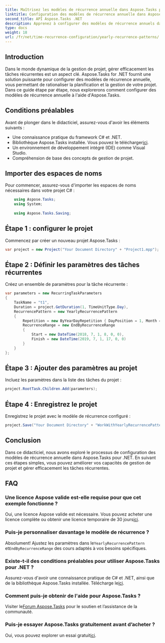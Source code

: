 ```yaml
---
title: Maîtrisez les modèles de récurrence annuelle dans Aspose.Tasks pour .NET
linktitle: Configuration des modèles de récurrence annuelle dans Aspose.Tasks
second_title: API Aspose.Tasks .NET
description: Apprenez à configurer des modèles de récurrence annuels dans Aspose.Tasks pour .NET. Améliorez vos compétences en gestion de projet avec ce guide étape par étape.
type: docs
weight: 18
url: /fr/net/time-recurrence-configuration/yearly-recurrence-patterns/
---
```

## Introduction
Dans le monde dynamique de la gestion de projet, gérer efficacement les tâches récurrentes est un aspect clé. Aspose.Tasks for .NET fournit une solution puissante pour configurer des modèles de récurrence annuelle, vous permettant de rationaliser la planification et la gestion de votre projet. Dans ce guide étape par étape, nous explorerons comment configurer des modèles de récurrence annuelle à l'aide d'Aspose.Tasks.
## Conditions préalables
Avant de plonger dans le didacticiel, assurez-vous d'avoir les éléments suivants :
- Une connaissance pratique du framework C# et .NET.
-  Bibliothèque Aspose.Tasks installée. Vous pouvez le télécharger[ici](https://releases.aspose.com/tasks/net/).
- Un environnement de développement intégré (IDE) comme Visual Studio.
- Compréhension de base des concepts de gestion de projet.
## Importer des espaces de noms
Pour commencer, assurez-vous d'importer les espaces de noms nécessaires dans votre projet C# :
```csharp
    using Aspose.Tasks;
    using System;
    
    using Aspose.Tasks.Saving;
```
## Étape 1 : configurer le projet
Commencez par créer un nouveau projet Aspose.Tasks :
```csharp
var project = new Project("Your Document Directory" + "Project1.mpp");
```
## Étape 2 : Définir les paramètres des tâches récurrentes
Créez un ensemble de paramètres pour la tâche récurrente :
```csharp
var parameters = new RecurringTaskParameters
{
    TaskName = "t1",
    Duration = project.GetDuration(1, TimeUnitType.Day),
    RecurrencePattern = new YearlyRecurrencePattern
    {
        Repetition = new ByYearDayRepetition { DayPosition = 1, Month = Month.July },
        RecurrenceRange = new EndByRecurrenceRange
        {
            Start = new DateTime(2018, 7, 1, 8, 0, 0),
            Finish = new DateTime(2019, 7, 1, 17, 0, 0)
        }
    }
};
```
## Étape 3 : Ajouter des paramètres au projet
Incluez les paramètres dans la liste des tâches du projet :
```csharp
project.RootTask.Children.Add(parameters);
```
## Étape 4 : Enregistrez le projet
Enregistrez le projet avec le modèle de récurrence configuré :
```csharp
project.Save("Your Document Directory" + "WorkWithYearlyRecurrencePattern_out.mpp", SaveFileFormat.Mpp);
```
## Conclusion
Dans ce didacticiel, nous avons exploré le processus de configuration des modèles de récurrence annuelle dans Aspose.Tasks pour .NET. En suivant ces étapes simples, vous pouvez améliorer vos capacités de gestion de projet et gérer efficacement les tâches récurrentes.
## FAQ
### Une licence Aspose valide est-elle requise pour que cet exemple fonctionne ?
 Oui, une licence Aspose valide est nécessaire. Vous pouvez acheter une licence complète ou obtenir une licence temporaire de 30 jours[ici](https://purchase.aspose.com/temporary-license/).
### Puis-je personnaliser davantage le modèle de récurrence ?
 Absolument! Ajustez les paramètres dans le`YearlyRecurrencePattern` et`EndByRecurrenceRange` des cours adaptés à vos besoins spécifiques.
### Existe-t-il des conditions préalables pour utiliser Aspose.Tasks pour .NET ?
 Assurez-vous d'avoir une connaissance pratique de C# et .NET, ainsi que de la bibliothèque Aspose.Tasks installée. Télécharge le[ici](https://releases.aspose.com/tasks/net/).
### Comment puis-je obtenir de l'aide pour Aspose.Tasks ?
 Visiter le[Forum Aspose.Tasks](https://forum.aspose.com/c/tasks/15) pour le soutien et l’assistance de la communauté.
### Puis-je essayer Aspose.Tasks gratuitement avant d’acheter ?
 Oui, vous pouvez explorer un essai gratuit[ici](https://releases.aspose.com/).